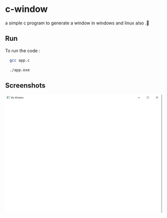 # c-window
a simple c program to generate a window in windows and linux also .👾

## Run

To run the code :

```bash
  gcc app.c
```
 
```bash
  ./app.exe
```

## Screenshots

![App Screenshot](/screenshort.png)
